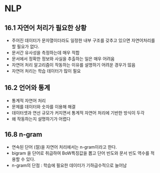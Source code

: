 # NLP

## 16.1 자연어 처리가 필요한 상황
 - 주어진 데이터가 문자열이더라도 일정한 내부 구조를 갖추고 있으면 자연어처리를 할 필요가 없다.
 - 문서간 유사성을 측정하는데 매우 적합
 - 문서에서 정확한 정보와 사실을 추출하는 일은 매우 어려움
 - 자연어 처리 알고리즘이 작동하는 이유를 설명하기 어려운 경우가 많음
 - 자연어 처리는 학습 데이터가 많이 필요

## 16.2 언어와 통계
 - 통계적 자연어 처리
 - 문제를 데이터와 숫자를 이용해 해결
 - 데이터셋과 연선 규모가 커지면서 통계적 자연어 처리에 기반한 방식이 두각
 - 왜 작동하는지 설명하기가 어렵다

## 16.8 n-gram
 - 연속된 단어 (절)을 자연어 처리에서는 n-gram이라고 한다.
 - bigram 을 단어로 취급하여 BoW특징값을 뽑고 단어 빈도와 문서 빈도 역수를 적용할 수 있다.
 - n-gram의 단점 : 학습에 필요한 데이터가 기하급수적으로 늘어남
